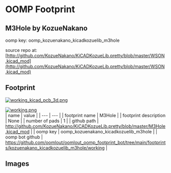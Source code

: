 # OOMP Footprint  
## M3Hole  by KozueNakano  
  
oomp key: oomp_kozuenakano_kicadkozuelib_m3hole  
  
source repo at: [http://github.com/KozueNakano/KiCADKozueLib.pretty/blob/master/WSON.kicad_mod](http://github.com/KozueNakano/KiCADKozueLib.pretty/blob/master/WSON.kicad_mod)  
## Footprint  
  
[![working_kicad_pcb_3d.png](working_kicad_pcb_3d_600.png)](working_kicad_pcb_3d.png)  
  
[![working.png](working_600.png)](working.png)  
| name | value | 
| --- | --- | 
| footprint name | M3Hole | 
| footprint description | None | 
| number of pads | 1 | 
| github path | http://github.com/KozueNakano/KiCADKozueLib.pretty/blob/master/M3Hole.kicad_mod | 
| oomp key | oomp_kozuenakano_kicadkozuelib_m3hole | 
| oomp bot github | https://github.com/oomlout/oomlout_oomp_footprint_bot/tree/main/footprints/kozuenakano_kicadkozuelib_m3hole/working | 
## Images  

